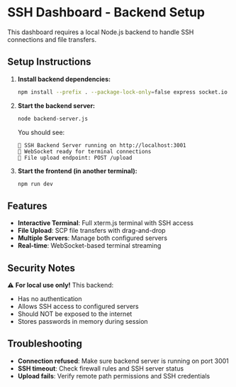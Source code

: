 # SSH Dashboard - Backend Setup

This dashboard requires a local Node.js backend to handle SSH connections and file transfers.

## Setup Instructions

1. **Install backend dependencies:**
   ```bash
   npm install --prefix . --package-lock-only=false express socket.io ssh2 multer cors
   ```

2. **Start the backend server:**
   ```bash
   node backend-server.js
   ```

   You should see:
   ```
   🚀 SSH Backend Server running on http://localhost:3001
   📡 WebSocket ready for terminal connections
   📁 File upload endpoint: POST /upload
   ```

3. **Start the frontend (in another terminal):**
   ```bash
   npm run dev
   ```

## Features

- **Interactive Terminal**: Full xterm.js terminal with SSH access
- **File Upload**: SCP file transfers with drag-and-drop
- **Multiple Servers**: Manage both configured servers
- **Real-time**: WebSocket-based terminal streaming

## Security Notes

⚠️ **For local use only!** This backend:
- Has no authentication
- Allows SSH access to configured servers
- Should NOT be exposed to the internet
- Stores passwords in memory during session

## Troubleshooting

- **Connection refused**: Make sure backend server is running on port 3001
- **SSH timeout**: Check firewall rules and SSH server status
- **Upload fails**: Verify remote path permissions and SSH credentials

